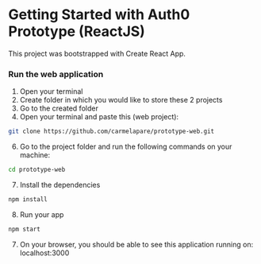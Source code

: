 # Getting Started with Auth0 Prototype (ReactJS)
This project was bootstrapped with Create React App.


### Run the web application

1. Open your terminal
2. Create folder in which you would like to store these 2 projects
3. Go to the created folder
4. Open your terminal and paste this (web project):  
```sh 
git clone https://github.com/carmelapare/prototype-web.git
```
6. Go to the project folder and run the following commands on your machine: 
```sh
cd prototype-web
```
7. Install the dependencies
```sh
npm install
```
8. Run your app
```sh 
npm start
```
    
7. On your browser, you should be able to see this application running on: localhost:3000

